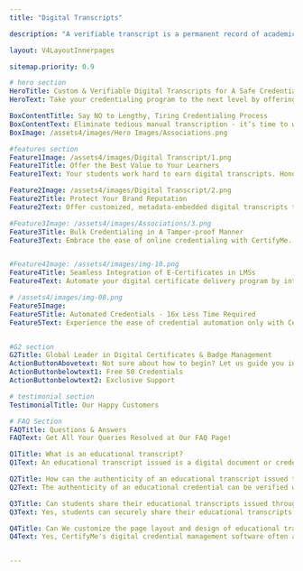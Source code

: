 ```yaml
---
title: "Digital Transcripts"

description: "A verifiable transcript is a permanent record of academic achievements. CertifyMe, users can create, issue, and manage verifiable transcripts with advanced bank-level security encryptions."

layout: V4LayoutInnerpages

sitemap.priority: 0.9

# hero section
HeroTitle: Custom & Verifiable Digital Transcripts for A Safe Credentialing Experience
HeroText: Take your credentialing program to the next level by offering automated, tailored, and socially shareable digital transcripts powered by CertifyMe.

BoxContentTitle: Say NO to Lengthy, Tiring Credentialing Process
BoxContentText: Eliminate tedious manual transcription - it’s time to welcome the smart, hassle-free, and automated credentialing solution. CertifyMe enables you to experience a certification process that takes 16 times less time. Let us handle your credentialing program and shift your focus to essentials.
BoxImage: /assets4/images/Hero Images/Associations.png

#features section
Feature1Image: /assets4/images/Digital Transcript/1.png
Feature1Title: Offer the Best Value to Your Learners
Feature1Text: Your students work hard to earn digital transcripts. Honor the work they put behind gaining e-transcripts by providing socially shareable, Open Badge compliant, and white-labeled credentials that they can proudly display on their professional profiles.

Feature2Image: /assets4/images/Digital Transcript/2.png
Feature2Title: Protect Your Brand Reputation
Feature2Text: Offer customized, metadata-embedded digital transcripts that come with a unique ID or verification link for instant verification. Prevent your brand from being targeted by forgers. Replace regular PDF or paper certificates with secured, tamper-proof digital papers.

#Feature3Image: /assets4/images/Associations/3.png
Feature3Title: Bulk Credentialing in A Tamper-proof Manner
Feature3Text: Embrace the ease of online credentialing with CertifyMe. Press a single button and automatically send your certificates & badges to all recipients. Simplify the process of providing a ‘seal of approval’ to learners & members to progress their careers.


#Feature4Image: /assets4/images/img-10.png
Feature4Title: Seamless Integration of E-Certificates in LMSs
Feature4Text: Automate your digital certificate delivery program by integrating us into your existing learning management systems following a no-code integration process. Effortlessly manage your recipient data without the worry of data theft.

# /assets4/images/img-08.png
Feature5Image:
Feature5Title: Automated Credentials - 16x Less Time Required
Feature5Text: Experience the ease of credential automation only with CertifyMe. Quick delivery and tracking of as many credentials as you issue. Don’t be in the dark anymore about the future of credentials offered by you - track them down whenever you want, wherever you want.<br> Integrate us into your learning management system (LMSs) for a simplified yet effective credential management solution.


#G2 section
G2Title: Global Leader in Digital Certificates & Badge Management
ActionButtonAbovetext: Not sure about how to begin? Let us guide you in the right direction!
ActionButtonbelowtext1: Free 50 Credentials
ActionButtonbelowtext2: Exclusive Support

# testimonial section
TestimonialTitle: Our Happy Customers

# FAQ Section
FAQTitle: Questions & Answers
FAQText: Get All Your Queries Resolved at Our FAQ Page!

Q1Title: What is an educational transcript?
Q1Text: An educational transcript issued is a digital document or credential provided by universities and higher education institutions to students. It contains a comprehensive record of the courses taken, grades earned, credits completed, and other relevant academic information.

Q2Title: How can the authenticity of an educational transcript issued through CertifyMe be verified?
Q2Text: The authenticity of an educational credential can be verified with our three-level comprehensive verification flow which includes smart id tagging.

Q3Title: Can students share their educational transcripts issued through CertifyMe with employers or other educational institutions?
Q3Text: Yes, students can securely share their educational transcripts issued through CertifyMe with employers or other educational institutions.

Q4Title: Can We customize the page layout and design of educational transcripts issued through CertifyMe to reflect our branding and identity?
Q4Text: Yes, CertifyMe's digital credential management software often allows institutions to customize the page URL, layout, design, and branding of the educational transcripts they issue.


---
```

